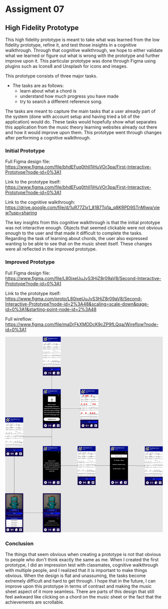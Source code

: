 # Assigment 07

## High Fidelity Prototype

This high fidelity prototype is meant to take what was learned from the low fidelity prototype, refine it, and test those insights in a cognitive walkthrough. Through that cognitive walkthrough, we hope to either validate what we learned or figure out what is wrong with the prototype and further improve upon it. This particular prototype was done through Figma using plugins such as Icons8 and Unsplash for icons and images. 

This prototype consists of three major tasks. 

- The tasks are as follows: 
  - learn about what a chord is
  - understand how much progress you have made
  - try to search a different reference song. 

The tasks are meant to capture the main tasks that a user already part of the system (done with account setup and having tried a bit of the application) would do. These tasks would hopefully show what separates this application from the music theory learning websites already out there and how it would improve upon them. This prototype went through changes after performing a cognitive walkthrough. 

### Initial Prototype

Full Figma design file: https://www.figma.com/file/bhdEFuq0thII1jHuVOr3pa/First-Interactive-Prototype?node-id=0%3A1

Link to the prototype itself: https://www.figma.com/file/bhdEFuq0thII1jHuVOr3pa/First-Interactive-Prototype?node-id=0%3A1

Link to the cognitive walkthrough: https://drive.google.com/file/d/1uR77Zlx1_81B7Tq1a_q8KRPD9STnMiwq/view?usp=sharing

The key insights from this cognitive walkthrough is that the initial prototype was not interactive enough. Objects that seemed clickable were not obvious enough to the user and that made it difficult to complete the tasks. Regarding the task of learning about chords, the user also expressed wanting to be able to see that on the music sheet itself. These changes were all reflected in the improved prototype.

### Improved Prototype

Full Figma design file: https://www.figma.com/file/L80jxeUuJvS3HjZ8r09aV8/Second-Interactive-Prototype?node-id=0%3A1

Link to the prototype itself: https://www.figma.com/proto/L80jxeUuJvS3HjZ8r09aV8/Second-Interactive-Prototype?node-id=2%3A48&scaling=scale-down&page-id=0%3A1&starting-point-node-id=2%3A48

Full wireflow: https://www.figma.com/file/maDrFkXMDDcK9cZP9fLQqa/Wireflow?node-id=0%3A1

![wireflow](/assignment07/assets/wireflow.png)

### Conclusion

The things that seem obvious when creating a prototype is not that obvious to people who don't think exactly the same as me. When I created the first prototype, I did an impression test with classmates, cognitive walkthrough with multiple people, and I realized that it is important to make things obvious. When the design is flat and unassuming, the tasks become extremely difficult and hard to get through. I hope that in the future, I can improve upon this prototype in terms of contrast and making the music sheet aspect of it more seamless. There are parts of this design that still feel awkward like clicking on a chord on the music sheet or the fact that the achievements are scrollable.
